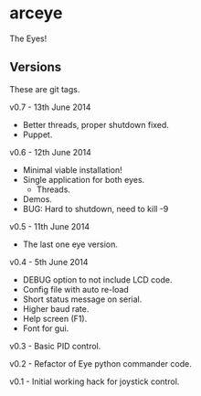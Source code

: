 arceye
======

The Eyes!

Versions
--------
These are git tags.

v0.7 - 13th June 2014

* Better threads, proper shutdown fixed.
* Puppet.

v0.6 - 12th June 2014

* Minimal viable installation!
* Single application for both eyes.
    * Threads.
* Demos.
* BUG: Hard to shutdown, need to kill -9

v0.5 - 11th June 2014

* The last one eye version.

v0.4 - 5th June 2014

* DEBUG option to not include LCD code.
* Config file with auto re-load
* Short status message on serial.
* Higher baud rate.
* Help screen (F1).
* Font for gui.

v0.3 - Basic PID control.

v0.2 - Refactor of Eye python commander code.

v0.1 - Initial working hack for joystick control.
